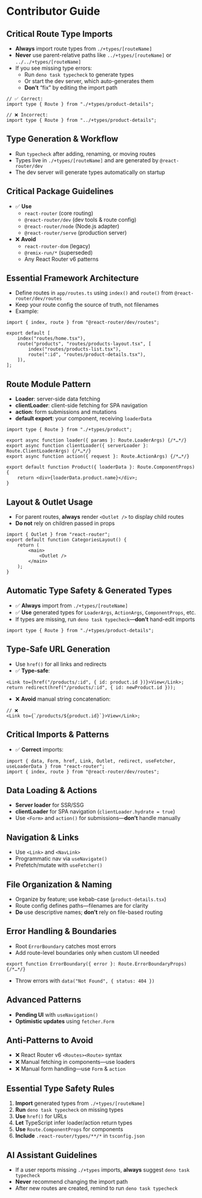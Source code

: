 # Contributor Guide

## Critical Route Type Imports

- **Always** import route types from `./+types/[routeName]`
- **Never** use parent-relative paths like `../+types/[routeName]` or `../../+types/[routeName]`
- If you see missing type errors:
  - Run `deno task typecheck` to generate types
  - Or start the dev server, which auto-generates them
  - **Don’t** “fix” by editing the import path

```tsx
// ✅ Correct:
import type { Route } from "./+types/product-details";

// ❌ Incorrect:
import type { Route } from "../+types/product-details";
```

## Type Generation & Workflow

- Run `typecheck` after adding, renaming, or moving routes
- Types live in `./+types/[routeName]` and are generated by `@react-router/dev`
- The dev server will generate types automatically on startup

## Critical Package Guidelines

- ✅ **Use**
  - `react-router` (core routing)
  - `@react-router/dev` (dev tools & route config)
  - `@react-router/node` (Node.js adapter)
  - `@react-router/serve` (production server)
- ❌ **Avoid**
  - `react-router-dom` (legacy)
  - `@remix-run/*` (superseded)
  - Any React Router v6 patterns

## Essential Framework Architecture

- Define routes in `app/routes.ts` using `index()` and `route()` from `@react-router/dev/routes`
- Keep your route config the source of truth, not filenames
- Example:

```tsx
import { index, route } from "@react-router/dev/routes";

export default [
    index("routes/home.tsx"),
    route("products", "routes/products-layout.tsx", [
        index("routes/products-list.tsx"),
        route(":id", "routes/product-details.tsx"),
    ]),
];
```

## Route Module Pattern

- **Loader**: server-side data fetching
- **clientLoader**: client-side fetching for SPA navigation
- **action**: form submissions and mutations
- **default export**: your component, receiving `loaderData`

```tsx
import type { Route } from "./+types/product";

export async function loader({ params }: Route.LoaderArgs) {/*…*/}
export async function clientLoader({ serverLoader }: Route.ClientLoaderArgs) {/*…*/}
export async function action({ request }: Route.ActionArgs) {/*…*/}

export default function Product({ loaderData }: Route.ComponentProps) {
    return <div>{loaderData.product.name}</div>;
}
```

## Layout & Outlet Usage

- For parent routes, **always** render `<Outlet />` to display child routes
- **Do not** rely on children passed in props

```tsx
import { Outlet } from "react-router";
export default function CategoriesLayout() {
    return (
        <main>
            <Outlet />
        </main>
    );
}
```

## Automatic Type Safety & Generated Types

- ✅ **Always** import from `./+types/[routeName]`
- ✅ **Use** generated types for `LoaderArgs`, `ActionArgs`, `ComponentProps`, etc.
- If types are missing, run `deno task typecheck`—**don’t** hand-edit imports

```tsx
import type { Route } from "./+types/product-details";
```

## Type-Safe URL Generation

- Use `href()` for all links and redirects
- ✅ **Type-safe**:

```tsx
<Link to={href("/products/:id", { id: product.id })}>View</Link>;
return redirect(href("/products/:id", { id: newProduct.id }));
```

- ❌ **Avoid** manual string concatenation:

```tsx
// ❌
<Link to={`/products/${product.id}`}>View</Link>;
```

## Critical Imports & Patterns

- ✅ **Correct** imports:

```tsx
import { data, Form, href, Link, Outlet, redirect, useFetcher, useLoaderData } from "react-router";
import { index, route } from "@react-router/dev/routes";
```

## Data Loading & Actions

- **Server loader** for SSR/SSG
- **clientLoader** for SPA navigation (`clientLoader.hydrate = true`)
- Use `<Form>` and `action()` for submissions—**don’t** handle manually

## Navigation & Links

- Use `<Link>` and `<NavLink>`
- Programmatic nav via `useNavigate()`
- Prefetch/mutate with `useFetcher()`

## File Organization & Naming

- Organize by feature; use kebab-case (`product-details.tsx`)
- Route config defines paths—filenames are for clarity
- **Do** use descriptive names; **don’t** rely on file-based routing

## Error Handling & Boundaries

- Root `ErrorBoundary` catches most errors
- Add route-level boundaries only when custom UI needed

```tsx
export function ErrorBoundary({ error }: Route.ErrorBoundaryProps) {/*…*/}
```

- Throw errors with `data("Not Found", { status: 404 })`

## Advanced Patterns

- **Pending UI** with `useNavigation()`
- **Optimistic updates** using `fetcher.Form`

## Anti-Patterns to Avoid

- ❌ React Router v6 `<Routes><Route>` syntax
- ❌ Manual fetching in components—use loaders
- ❌ Manual form handling—use `Form` & `action`

## Essential Type Safety Rules

1. **Import** generated types from `./+types/[routeName]`
2. **Run** `deno task typecheck` on missing types
3. **Use** `href()` for URLs
4. **Let** TypeScript infer loader/action return types
5. **Use** `Route.ComponentProps` for components
6. **Include** `.react-router/types/**/*` in `tsconfig.json`

## AI Assistant Guidelines

- If a user reports missing `./+types` imports, **always** suggest `deno task typecheck`
- **Never** recommend changing the import path
- After new routes are created, remind to run `deno task typecheck`
